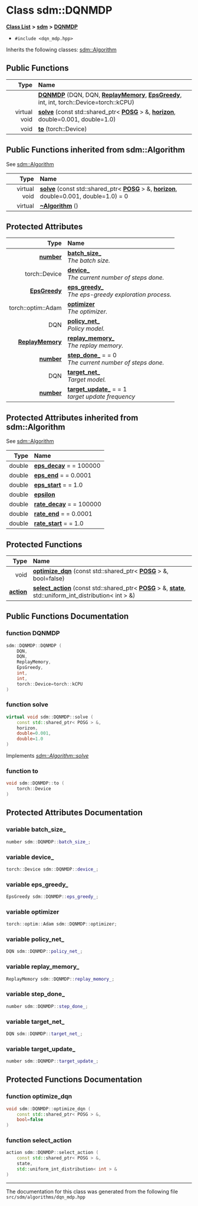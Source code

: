 
<NavBar active_item_id="2"/>

# Class sdm::DQNMDP


[**Class List**](annotated.md) **>** [**sdm**](namespacesdm.md) **>** [**DQNMDP**](classsdm_1_1DQNMDP.md)





* `#include <dqn_mdp.hpp>`



Inherits the following classes: [sdm::Algorithm](classsdm_1_1Algorithm.md)
















## Public Functions

| Type | Name |
| ---: | :--- |
|   | [**DQNMDP**](classsdm_1_1DQNMDP.md#function-dqnmdp) (DQN, DQN, [**ReplayMemory**](classsdm_1_1ReplayMemory.md), [**EpsGreedy**](structsdm_1_1EpsGreedy.md), int, int, torch::Device=torch::kCPU) <br> |
| virtual void | [**solve**](classsdm_1_1DQNMDP.md#function-solve) (const std::shared\_ptr&lt; [**POSG**](classsdm_1_1POSG.md) &gt; &, [**horizon**](namespacesdm.md#typedef-horizon), double=0.001, double=1.0) <br> |
|  void | [**to**](classsdm_1_1DQNMDP.md#function-to) (torch::Device) <br> |

## Public Functions inherited from sdm::Algorithm

See [sdm::Algorithm](classsdm_1_1Algorithm.md)

| Type | Name |
| ---: | :--- |
| virtual void | [**solve**](classsdm_1_1Algorithm.md#function-solve) (const std::shared\_ptr&lt; [**POSG**](classsdm_1_1POSG.md) &gt; &, [**horizon**](namespacesdm.md#typedef-horizon), double=0.001, double=1.0) = 0<br> |
| virtual  | [**~Algorithm**](classsdm_1_1Algorithm.md#function-algorithm) () <br> |







## Protected Attributes

| Type | Name |
| ---: | :--- |
|  [**number**](namespacesdm.md#typedef-number) | [**batch\_size\_**](classsdm_1_1DQNMDP.md#variable-batch-size-)  <br>_The batch size._  |
|  torch::Device | [**device\_**](classsdm_1_1DQNMDP.md#variable-device-)  <br>_The current number of steps done._  |
|  [**EpsGreedy**](structsdm_1_1EpsGreedy.md) | [**eps\_greedy\_**](classsdm_1_1DQNMDP.md#variable-eps-greedy-)  <br>_The eps-greedy exploration process._  |
|  torch::optim::Adam | [**optimizer**](classsdm_1_1DQNMDP.md#variable-optimizer)  <br>_The optimizer._  |
|  DQN | [**policy\_net\_**](classsdm_1_1DQNMDP.md#variable-policy-net-)  <br>_Policy model._  |
|  [**ReplayMemory**](classsdm_1_1ReplayMemory.md) | [**replay\_memory\_**](classsdm_1_1DQNMDP.md#variable-replay-memory-)  <br>_The replay memory._  |
|  [**number**](namespacesdm.md#typedef-number) | [**step\_done\_**](classsdm_1_1DQNMDP.md#variable-step-done-)   = = 0<br>_The current number of steps done._  |
|  DQN | [**target\_net\_**](classsdm_1_1DQNMDP.md#variable-target-net-)  <br>_Target model._  |
|  [**number**](namespacesdm.md#typedef-number) | [**target\_update\_**](classsdm_1_1DQNMDP.md#variable-target-update-)   = = 1<br>_target update frequency_  |

## Protected Attributes inherited from sdm::Algorithm

See [sdm::Algorithm](classsdm_1_1Algorithm.md)

| Type | Name |
| ---: | :--- |
|  double | [**eps\_decay**](classsdm_1_1Algorithm.md#variable-eps-decay)   = = 100000<br> |
|  double | [**eps\_end**](classsdm_1_1Algorithm.md#variable-eps-end)   = = 0.0001<br> |
|  double | [**eps\_start**](classsdm_1_1Algorithm.md#variable-eps-start)   = = 1.0<br> |
|  double | [**epsilon**](classsdm_1_1Algorithm.md#variable-epsilon)  <br> |
|  double | [**rate\_decay**](classsdm_1_1Algorithm.md#variable-rate-decay)   = = 100000<br> |
|  double | [**rate\_end**](classsdm_1_1Algorithm.md#variable-rate-end)   = = 0.0001<br> |
|  double | [**rate\_start**](classsdm_1_1Algorithm.md#variable-rate-start)   = = 1.0<br> |



## Protected Functions

| Type | Name |
| ---: | :--- |
|  void | [**optimize\_dqn**](classsdm_1_1DQNMDP.md#function-optimize-dqn) (const std::shared\_ptr&lt; [**POSG**](classsdm_1_1POSG.md) &gt; &, bool=false) <br> |
|  [**action**](namespacesdm.md#typedef-action) | [**select\_action**](classsdm_1_1DQNMDP.md#function-select-action) (const std::shared\_ptr&lt; [**POSG**](classsdm_1_1POSG.md) &gt; &, [**state**](namespacesdm.md#typedef-state), std::uniform\_int\_distribution&lt; int &gt; &) <br> |




## Public Functions Documentation


### function DQNMDP 


```cpp
sdm::DQNMDP::DQNMDP (
    DQN,
    DQN,
    ReplayMemory,
    EpsGreedy,
    int,
    int,
    torch::Device=torch::kCPU
) 
```



### function solve 


```cpp
virtual void sdm::DQNMDP::solve (
    const std::shared_ptr< POSG > &,
    horizon,
    double=0.001,
    double=1.0
) 
```


Implements [*sdm::Algorithm::solve*](classsdm_1_1Algorithm.md#function-solve)


### function to 


```cpp
void sdm::DQNMDP::to (
    torch::Device
) 
```


## Protected Attributes Documentation


### variable batch\_size\_ 


```cpp
number sdm::DQNMDP::batch_size_;
```



### variable device\_ 


```cpp
torch::Device sdm::DQNMDP::device_;
```



### variable eps\_greedy\_ 


```cpp
EpsGreedy sdm::DQNMDP::eps_greedy_;
```



### variable optimizer 


```cpp
torch::optim::Adam sdm::DQNMDP::optimizer;
```



### variable policy\_net\_ 


```cpp
DQN sdm::DQNMDP::policy_net_;
```



### variable replay\_memory\_ 


```cpp
ReplayMemory sdm::DQNMDP::replay_memory_;
```



### variable step\_done\_ 


```cpp
number sdm::DQNMDP::step_done_;
```



### variable target\_net\_ 


```cpp
DQN sdm::DQNMDP::target_net_;
```



### variable target\_update\_ 


```cpp
number sdm::DQNMDP::target_update_;
```


## Protected Functions Documentation


### function optimize\_dqn 


```cpp
void sdm::DQNMDP::optimize_dqn (
    const std::shared_ptr< POSG > &,
    bool=false
) 
```



### function select\_action 


```cpp
action sdm::DQNMDP::select_action (
    const std::shared_ptr< POSG > &,
    state,
    std::uniform_int_distribution< int > &
) 
```



------------------------------
The documentation for this class was generated from the following file `src/sdm/algorithms/dqn_mdp.hpp`